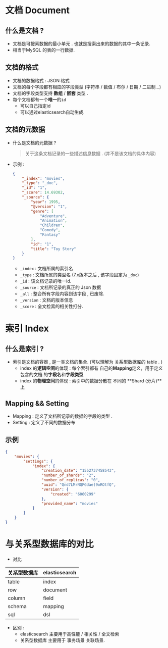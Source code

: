 # 文档 Document

## 什么是文档 ?

- 文档是可搜索数据的最小单元 .  也就是搜索出来的数据的其中一条记录. 
- 相当于MySQL 的表的一行数据. 



## 文档的格式

- 文档的数据格式  : JSON 格式
- 文档的每个字段都有相应的字段类型  (字符串 / 数值 / 布尔 / 日期 / 二进制...)
- 文档的字段类型支持 **数组** / **嵌套** 类型 .
- 每个文档都有一个**唯一**的`id`
  - 可以自己指定id
  - 可以通过elasticsearch自动生成.



## 文档的元数据

- 什么是文档的元数据 ? 

  > 关于这条文档记录的一些描述信息数据 . (并不是该文档的具体内容)



- 示例 : 

  ```json
  {
      "_index": "movies",
      "_type": "_doc",
      "_id": "1",
      "_score": 14.69302,
      "_source": {
          "year": 1995,
          "@version": "1",
          "genre": [
              "Adventure",
              "Animation",
              "Children",
              "Comedy",
              "Fantasy"
          ],
          "id": "1",
          "title": "Toy Story"
      }
  }
  ```

  - `_index` : 文档所属的索引名
  - `_type` : 文档所属的类型名  (7.x版本之后 , 该字段固定为 `_doc`)
  - `_id` : 该文档记录的唯一id.
  - `_source` : 文档所记录的真正的 Json 数据
  - `_all` : 整合所有字段内容到该字段 , 已废除.
  - `_version` : 文档的版本信息
  - `_score` : 全文检索的相关性打分. 



# 索引 Index

## 什么是索引 ?

- 索引是文档的容器 , 是一类文档的集合.  (可以理解为 关系型数据库的 table . )
  - index 的**逻辑空间**的体现 : 每个索引都有 自己的**Mapping**定义，用于定义包含的文档 的**字段名**和**字段类型**
  - index 的**物理空间**的体现 : 索引中的数据分散在 不同的 **Shard (分片)**上



## Mapping && Setting

- Mapping : 定义了文档所记录的数据的字段的类型 .
- Setting : 定义了不同的数据分布



## 示例

```json
{
    "movies": {
        "settings": {
            "index": {
                "creation_date": "1552737458543",
                "number_of_shards": "2",
                "number_of_replicas": "0",
                "uuid": "Qnd7LMrNQPGdae]9oROtfQ",
                "version": {
                    "created": "6060299"
                },
                "provided_name": "movies"
            }
        }
    }
}
```



# 与关系型数据库的对比

- 对比

| 关系型数据库 | elasticsearch |
| ------------ | ------------- |
| table        | index         |
| row          | document      |
| column       | field         |
| schema       | mapping       |
| sql          | dsl           |



- 区别 : 
  - elasticsearch 主要用于高性能 / 相关性 / 全文检索
  - 关系型数据库 主要用于 事务场景 关联场景.  
